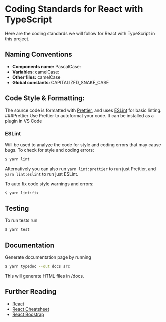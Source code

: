 # Coding Standards for React with TypeScript

Here are the coding standards we will follow for React with TypeScript in this project.

## Naming Conventions

- **Components name:**
  PascalCase:
- **Variables**:
  camelCase:
- **Other files:**
  camelCase
- **Global constants:**
  CAPITALIZED_SNAKE_CASE

## Code Style & Formatting:

The source code is formatted with [Prettier](https://github.com/prettier/prettier), and uses [ESLint](https://github.com/eslint/eslint) for basic linting.
###Prettier
Use Prettier to autoformat your code.
It can be installed as a plugin in VS Code

### ESLint

Will be used to analyze the code for style and coding errors that may cause bugs.
To check for style and coding errors:

```bash
$ yarn lint
```

Alternatively you can also run `yarn lint:prettier` to run just Prettier, and `yarn lint:eslint` to run just ESLint.

To auto fix code style warnings and errors:

```bash
$ yarn lint:fix
```

## Testing

To run tests run

```bash
$ yarn test
```

## Documentation

Generate documentation page by running

```bash
$ yarn typedoc --out docs src
```

This will generate HTML files in /docs. 

## Further Reading

- [React](https://reactjs.org/)
- [React Cheatsheet](https://github.com/typescript-cheatsheets/react)
- [React Boostrap](https://react-bootstrap.github.io/)
